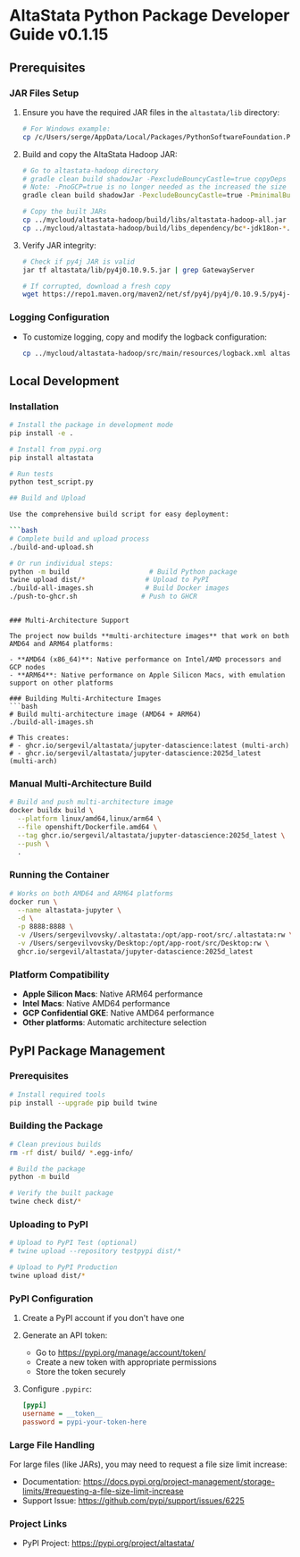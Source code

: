 # AltaStata Python Package Developer Guide v0.1.15

## Prerequisites

### JAR Files Setup
1. Ensure you have the required JAR files in the `altastata/lib` directory:
   ```bash
   # For Windows example:
   cp /c/Users/serge/AppData/Local/Packages/PythonSoftwareFoundation.Python.3.13_qbz5n2kfra8p0/LocalCache/local-packages/share/py4j/py4j0.10.9.8.jar altastata/lib/
   ```

2. Build and copy the AltaStata Hadoop JAR:
   ```bash
   # Go to altastata-hadoop directory
   # gradle clean build shadowJar -PexcludeBouncyCastle=true copyDeps
   # Note: -PnoGCP=true is no longer needed as the increased the size for altastata package
   gradle clean build shadowJar -PexcludeBouncyCastle=true -PminimalBuild=true copyDeps
   
   # Copy the built JARs
   cp ../mycloud/altastata-hadoop/build/libs/altastata-hadoop-all.jar altastata/lib/
   cp ../mycloud/altastata-hadoop/build/libs_dependency/bc*-jdk18on-*.jar altastata/lib/
   ```

3. Verify JAR integrity:
   ```bash
   # Check if py4j JAR is valid
   jar tf altastata/lib/py4j0.10.9.5.jar | grep GatewayServer
   
   # If corrupted, download a fresh copy
   wget https://repo1.maven.org/maven2/net/sf/py4j/py4j/0.10.9.5/py4j-0.10.9.5.jar -O altastata/lib/py4j0.10.9.5.jar
   ```

### Logging Configuration
- To customize logging, copy and modify the logback configuration:
  ```bash
  cp ../mycloud/altastata-hadoop/src/main/resources/logback.xml altastata/lib/
  ```

## Local Development

### Installation
```bash
# Install the package in development mode
pip install -e .

# Install from pypi.org
pip install altastata

# Run tests
python test_script.py

## Build and Upload

Use the comprehensive build script for easy deployment:

```bash
# Complete build and upload process
./build-and-upload.sh

# Or run individual steps:
python -m build                    # Build Python package
twine upload dist/*               # Upload to PyPI
./build-all-images.sh             # Build Docker images
./push-to-ghcr.sh                # Push to GHCR
```
```## Docker Deployment

### Multi-Architecture Support

The project now builds **multi-architecture images** that work on both AMD64 and ARM64 platforms:

- **AMD64 (x86_64)**: Native performance on Intel/AMD processors and GCP nodes
- **ARM64**: Native performance on Apple Silicon Macs, with emulation support on other platforms

### Building Multi-Architecture Images
```bash
# Build multi-architecture image (AMD64 + ARM64)
./build-all-images.sh

# This creates:
# - ghcr.io/sergevil/altastata/jupyter-datascience:latest (multi-arch)
# - ghcr.io/sergevil/altastata/jupyter-datascience:2025d_latest (multi-arch)
```

### Manual Multi-Architecture Build
```bash
# Build and push multi-architecture image
docker buildx build \
  --platform linux/amd64,linux/arm64 \
  --file openshift/Dockerfile.amd64 \
  --tag ghcr.io/sergevil/altastata/jupyter-datascience:2025d_latest \
  --push \
  .
```

### Running the Container
```bash
# Works on both AMD64 and ARM64 platforms
docker run \
  --name altastata-jupyter \
  -d \
  -p 8888:8888 \
  -v /Users/sergevilvovsky/.altastata:/opt/app-root/src/.altastata:rw \
  -v /Users/sergevilvovsky/Desktop:/opt/app-root/src/Desktop:rw \
  ghcr.io/sergevil/altastata/jupyter-datascience:2025d_latest
```

### Platform Compatibility
- **Apple Silicon Macs**: Native ARM64 performance
- **Intel Macs**: Native AMD64 performance  
- **GCP Confidential GKE**: Native AMD64 performance
- **Other platforms**: Automatic architecture selection

## PyPI Package Management

### Prerequisites
```bash
# Install required tools
pip install --upgrade pip build twine
```

### Building the Package
```bash
# Clean previous builds
rm -rf dist/ build/ *.egg-info/

# Build the package
python -m build

# Verify the built package
twine check dist/*
```

### Uploading to PyPI
```bash
# Upload to PyPI Test (optional)
# twine upload --repository testpypi dist/*

# Upload to PyPI Production
twine upload dist/*
```

### PyPI Configuration
1. Create a PyPI account if you don't have one
2. Generate an API token:
   - Go to https://pypi.org/manage/account/token/
   - Create a new token with appropriate permissions
   - Store the token securely

3. Configure `.pypirc`:
   ```ini
   [pypi]
   username = __token__
   password = pypi-your-token-here
   ```

### Large File Handling
For large files (like JARs), you may need to request a file size limit increase:
- Documentation: https://docs.pypi.org/project-management/storage-limits/#requesting-a-file-size-limit-increase
- Support Issue: https://github.com/pypi/support/issues/6225

### Project Links
- PyPI Project: https://pypi.org/project/altastata/


